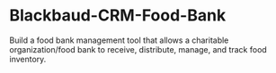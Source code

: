 Blackbaud-CRM-Food-Bank
=======================

Build a food bank management tool that allows a charitable organization/food bank to receive, distribute, manage, and track food inventory.

